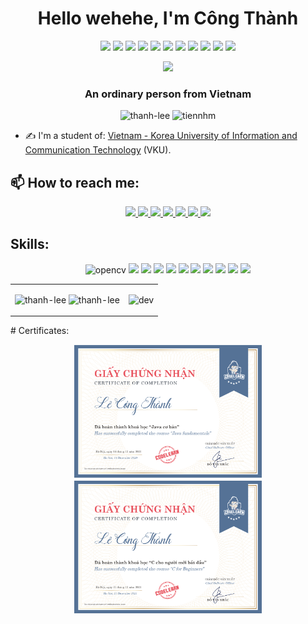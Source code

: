 <h1 align="center">Hello wehehe, I'm Công Thành</h1>
<p align="center">
  <img src="https://img.icons8.com/00FFFF/l"/>
  <img src="https://img.icons8.com/00FFFF/e"/>
  <img src="https://img.icons8.com/00FFFF/c"/>
  <img src="https://img.icons8.com/00FFFF/o"/>
  <img src="https://img.icons8.com/00FFFF/n"/>
  <img src="https://img.icons8.com/00FFFF/g"/>
  <img src="https://img.icons8.com/00FFFF/t"/>
  <img src="https://img.icons8.com/00FFFF/h"/>
  <img src="https://img.icons8.com/00FFFF/a"/>
  <img src="https://img.icons8.com/00FFFF/n"/>
  <img src="https://img.icons8.com/00FFFF/h"/>
</p>
<p align="center"><img src="https://img.icons8.com/color/48/000000/vietnam-circular.png"/></p>
<h3 align="center">An ordinary person from Vietnam </h3>
<p align="center"> <img src="https://komarev.com/ghpvc/?username=thanh-lee-username&color=#00BFFF" alt="thanh-lee" /> <img src="https://badges.pufler.dev/repos/thanh-lee" alt="tiennhm" /> </p>

- ✍ I'm a student of: [Vietnam - Korea University of Information and Communication Technology](https://vku.udn.vn) (VKU).

## 📫 How to reach me:
<p align="center">
  <a href="https://www.linkedin.com/in/thanhleek2" target="_blank">
    <img src="https://img.icons8.com/fluent/48/000000/linkedin.png"/>
  </a>
  <a href="https://www.facebook.com/thanh02qt" alt="Facebook">
    <img src="https://img.icons8.com/fluent/48/000000/facebook-new.png" target="_blank" />
  </a> 
   <a href="https://www.instagram.com/tha_lee.02/" alt="Instagram">
    <img src="https://img.icons8.com/FF00FF/instagram"/>
  </a> 
  <a href="https://github.com/thanh-lee" alt="Github">
    <img src="https://img.icons8.com/fluent/48/000000/github.png"/>
  </a> 
  <a href="https://www.tiktok.com/@th_nh02" alt="TikTok" target="_blank" >
    <img src="https://img.icons8.com/fluent/48/000000/tiktok.png"/>
  </a>
  <a href="https://twitter.com/th_nh02" alt="Twitter" target="_blank" >
    <img src="https://img.icons8.com/20B2AA/twitter"/>
  </a>
  <a href="mailto:lcthanh.20it9@vku.udn.vn.com" alt="Email">
    <img src="https://img.icons8.com/fluent/48/000000/mailing.png"/>
  </a>
</p>

## Skills:
<p align="center">
  <img src="https://www.vectorlogo.zone/logos/opencv/opencv-icon.svg" alt="opencv" width="48" height="48"/> 
  <img src="https://img.icons8.com/color/48/000000/microsoft-sql-server.png"/>
  <img src="https://img.icons8.com/color/48/000000/mysql-logo.png"/>
  <img src="https://img.icons8.com/color/48/000000/java.png"/>
  <img src="https://img.icons8.com/fluent/48/000000/c.png"/>
  <img src="https://img.icons8.com/color/48/000000/git.png"/>
  <img src="https://img.icons8.com/color/48/000000/github-2.png"/>
  <img src="https://img.icons8.com/color/48/000000/visual-studio-code-2019.png"/>
  <img src="https://img.icons8.com/color/48/000000/visual-studio-2019.png"/>
  <img src="https://img.icons8.com/fluent/48/000000/php.png"/>
  <img src="https://img.icons8.com/color/48/000000/android.png"/>
</p>

<table style="width:100%;">
  <tr>
    <td>
      <img src="https://github-readme-stats.vercel.app/api/top-langs/?username=thanh-lee&bg_color=FFFFFF00&text_color=179fa3&layout=compact&hide=CSS&langs_count=10&custom_title=Top%20ngôn%20ngữ%20được%20dùng" alt="thanh-lee" width="100%"/>
      <img src="https://github-readme-stats.vercel.app/api?username=thanh-lee&bg_color=#00FFFF&text_color=179fa3&show_icons=true&count_private=true&include_all_commits=true&custom_title=Hoạt%20động%20trên%20Github" alt="thanh-lee" width="100%"/>
    </td>
    <td>
      <p align="center"> 
  <!--<img src="https://cdn.dribbble.com/users/1059583/screenshots/4171367/coding-freak.gif" alt="dev" width="100%"/> -->
        <img src="https://i.giphy.com/media/RbDKaczqWovIugyJmW/200w.webp" alt="dev" width="850px" height="300px"/>
      </p>
    </td>
  </tr>
</table>
# Certificates:

<p align="center">
  <a href="https://codelearn.io/certification/mta3m2yy">
    <img alt="Java Cơ Bản" title="Java cơ bản" src="Certificates/Java_certification.png" width="300px" />
  </a>
  <a href="https://codelearn.io/certification/mzu1mtex">
    <img alt="C Cơ bản" title="C Cơ bản" src="Certificates/C_certification.png" width="300px" />
  </a>
</p>
